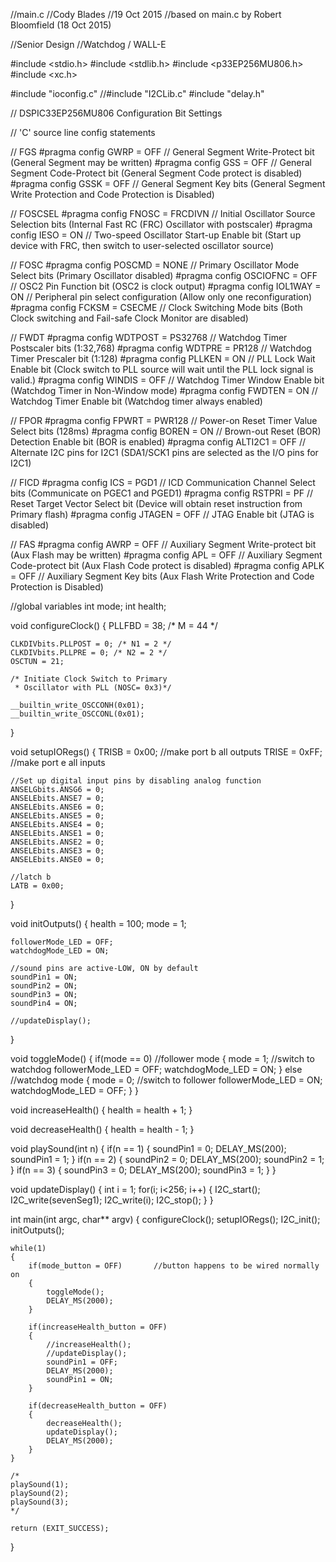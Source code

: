 //main.c
//Cody Blades
//19 Oct 2015
//based on main.c by Robert Bloomfield (18 Oct 2015)
 
//Senior Design
//Watchdog / WALL-E
 
#include <stdio.h>
#include <stdlib.h>
#include <p33EP256MU806.h>
#include <xc.h>
 
#include "ioconfig.c"
//#include "I2CLib.c"
#include "delay.h"
 
 
// DSPIC33EP256MU806 Configuration Bit Settings
 
// 'C' source line config statements
 
// FGS
#pragma config GWRP = OFF               // General Segment Write-Protect bit (General Segment may be written)
#pragma config GSS = OFF                // General Segment Code-Protect bit (General Segment Code protect is disabled)
#pragma config GSSK = OFF               // General Segment Key bits (General Segment Write Protection and Code Protection is Disabled)
 
// FOSCSEL
#pragma config FNOSC = FRCDIVN          // Initial Oscillator Source Selection bits (Internal Fast RC (FRC) Oscillator with postscaler)
#pragma config IESO = ON                // Two-speed Oscillator Start-up Enable bit (Start up device with FRC, then switch to user-selected oscillator source)
 
// FOSC
#pragma config POSCMD = NONE            // Primary Oscillator Mode Select bits (Primary Oscillator disabled)
#pragma config OSCIOFNC = OFF           // OSC2 Pin Function bit (OSC2 is clock output)
#pragma config IOL1WAY = ON             // Peripheral pin select configuration (Allow only one reconfiguration)
#pragma config FCKSM = CSECME           // Clock Switching Mode bits (Both Clock switching and Fail-safe Clock Monitor are disabled)
 
// FWDT
#pragma config WDTPOST = PS32768        // Watchdog Timer Postscaler bits (1:32,768)
#pragma config WDTPRE = PR128           // Watchdog Timer Prescaler bit (1:128)
#pragma config PLLKEN = ON          // PLL Lock Wait Enable bit (Clock switch to PLL source will wait until the PLL lock signal is valid.)
#pragma config WINDIS = OFF             // Watchdog Timer Window Enable bit (Watchdog Timer in Non-Window mode)
#pragma config FWDTEN = ON              // Watchdog Timer Enable bit (Watchdog timer always enabled)
 
// FPOR
#pragma config FPWRT = PWR128           // Power-on Reset Timer Value Select bits (128ms)
#pragma config BOREN = ON               // Brown-out Reset (BOR) Detection Enable bit (BOR is enabled)
#pragma config ALTI2C1 = OFF            // Alternate I2C pins for I2C1 (SDA1/SCK1 pins are selected as the I/O pins for I2C1)
 
// FICD
#pragma config ICS = PGD1               // ICD Communication Channel Select bits (Communicate on PGEC1 and PGED1)
#pragma config RSTPRI = PF              // Reset Target Vector Select bit (Device will obtain reset instruction from Primary flash)
#pragma config JTAGEN = OFF             // JTAG Enable bit (JTAG is disabled)
 
// FAS
#pragma config AWRP = OFF               // Auxiliary Segment Write-protect bit (Aux Flash may be written)
#pragma config APL = OFF                // Auxiliary Segment Code-protect bit (Aux Flash Code protect is disabled)
#pragma config APLK = OFF               // Auxiliary Segment Key bits (Aux Flash Write Protection and Code Protection is Disabled)
 
 
//global variables
int mode;
int health;
 
void configureClock() 
{
    PLLFBD = 38; /* M = 44 */
     
    CLKDIVbits.PLLPOST = 0; /* N1 = 2 */
    CLKDIVbits.PLLPRE = 0; /* N2 = 2 */
    OSCTUN = 21;
 
    /* Initiate Clock Switch to Primary
     * Oscillator with PLL (NOSC= 0x3)*/
 
    __builtin_write_OSCCONH(0x01);
    __builtin_write_OSCCONL(0x01);
}
 
void setupIORegs()
{
    TRISB = 0x00; //make port b all outputs
    TRISE = 0xFF; //make port e all inputs
     
    //Set up digital input pins by disabling analog function
    ANSELGbits.ANSG6 = 0;
    ANSELEbits.ANSE7 = 0;
    ANSELEbits.ANSE6 = 0;
    ANSELEbits.ANSE5 = 0;
    ANSELEbits.ANSE4 = 0;
    ANSELEbits.ANSE1 = 0;
    ANSELEbits.ANSE2 = 0;
    ANSELEbits.ANSE3 = 0;
    ANSELEbits.ANSE0 = 0;
     
    //latch b
    LATB = 0x00;
}
 
void initOutputs()
{
    health = 100;
    mode = 1;
     
    followerMode_LED = OFF;
    watchdogMode_LED = ON;
 
    //sound pins are active-LOW, ON by default
    soundPin1 = ON;
    soundPin2 = ON;
    soundPin3 = ON;
    soundPin4 = ON;
  
    //updateDisplay();
}
 
void toggleMode()
{
    if(mode == 0)       //follower mode
    {
        mode = 1;       //switch to watchdog
        followerMode_LED = OFF;
        watchdogMode_LED = ON;
    }
    else //watchdog mode
    {
        mode = 0;       //switch to follower
        followerMode_LED = ON;
        watchdogMode_LED = OFF;
    }
}
 
void increaseHealth()
{
    health = health + 1;
}
 
void decreaseHealth()
{
    health = health - 1;
}
 
void playSound(int n)
{
    if(n == 1)
    {
        soundPin1 = 0;
        DELAY_MS(200);
        soundPin1 = 1;
    }
    if(n == 2)
    {
        soundPin2 = 0;
        DELAY_MS(200);
        soundPin2 = 1;
    }
    if(n == 3)
    {
        soundPin3 = 0;
        DELAY_MS(200);
        soundPin3 = 1;
    }
}
 
void updateDisplay()
{
    int i = 1;
    for(i; i<256; i++)
    {
        I2C_start();
        I2C_write(sevenSeg1);
        I2C_write(i);
        I2C_stop();
    }
}
 
int main(int argc, char** argv)
{
    configureClock();
    setupIORegs();
    I2C_init();
    initOutputs();
     
    while(1)
    {
        if(mode_button = OFF)       //button happens to be wired normally on
        {
            toggleMode();
            DELAY_MS(2000);
        }
 
        if(increaseHealth_button = OFF)
        {
            //increaseHealth();
            //updateDisplay();
            soundPin1 = OFF;
            DELAY_MS(2000);
            soundPin1 = ON;
        }
 
        if(decreaseHealth_button = OFF)
        {
            decreaseHealth();
            updateDisplay();
            DELAY_MS(2000);
        }
    }
     
    /*
    playSound(1);
    playSound(2);
    playSound(3);
    */
     
    return (EXIT_SUCCESS);
}
